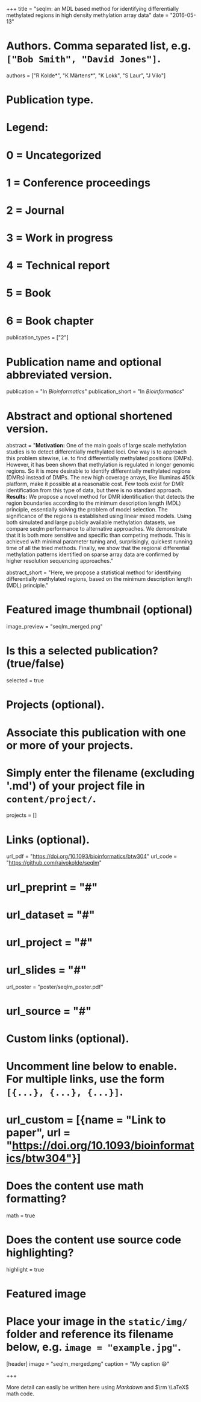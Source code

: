 +++
title = "seqlm: an MDL based method for identifying differentially methylated regions in high density methylation array data"
date = "2016-05-13"

# Authors. Comma separated list, e.g. `["Bob Smith", "David Jones"]`.
authors = ["R Kolde&ast;", "K Märtens&ast;", "K Lokk", "S Laur", "J Vilo"]

# Publication type.
# Legend:
# 0 = Uncategorized
# 1 = Conference proceedings
# 2 = Journal
# 3 = Work in progress
# 4 = Technical report
# 5 = Book
# 6 = Book chapter
publication_types = ["2"]

# Publication name and optional abbreviated version.
publication = "In *Bioinformatics*"
publication_short = "In *Bioinformatics*"

# Abstract and optional shortened version.
abstract = "**Motivation:** One of the main goals of large scale methylation studies is to detect differentially methylated loci. One way is to approach this problem sitewise, i.e. to find differentially methylated positions (DMPs). However, it has been shown that methylation is regulated in longer genomic regions. So it is more desirable to identify differentially methylated regions (DMRs) instead of DMPs. The new high coverage arrays, like Illuminas 450k platform, make it possible at a reasonable cost. Few tools exist for DMR identification from this type of data, but there is no standard approach. <br/> **Results:** We propose a novel method for DMR identification that detects the region boundaries according to the minimum description length (MDL) principle, essentially solving the problem of model selection. The significance of the regions is established using linear mixed models. Using both simulated and large publicly available methylation datasets, we compare seqlm performance to alternative approaches. We demonstrate that it is both more sensitive and specific than competing methods. This is achieved with minimal parameter tuning and, surprisingly, quickest running time of all the tried methods. Finally, we show that the regional differential methylation patterns identified on sparse array data are confirmed by higher resolution sequencing approaches."

abstract_short = "Here, we propose a statistical method for identifying differentially methylated regions, based on the minimum description length (MDL) principle."

# Featured image thumbnail (optional)
image_preview = "seqlm_merged.png"

# Is this a selected publication? (true/false)
selected = true

# Projects (optional).
#   Associate this publication with one or more of your projects.
#   Simply enter the filename (excluding '.md') of your project file in `content/project/`.
projects = []

# Links (optional).
url_pdf = "https://doi.org/10.1093/bioinformatics/btw304"
url_code = "https://github.com/raivokolde/seqlm"
# url_preprint = "#"
# url_dataset = "#"
# url_project = "#"
# url_slides = "#"
url_poster = "poster/seqlm_poster.pdf"
# url_source = "#"

# Custom links (optional).
#   Uncomment line below to enable. For multiple links, use the form `[{...}, {...}, {...}]`.
# url_custom = [{name = "Link to paper", url = "https://doi.org/10.1093/bioinformatics/btw304"}]

# Does the content use math formatting?
math = true

# Does the content use source code highlighting?
highlight = true

# Featured image
# Place your image in the `static/img/` folder and reference its filename below, e.g. `image = "example.jpg"`.
[header]
image = "seqlm_merged.png"
caption = "My caption :smile:"

+++

More detail can easily be written here using *Markdown* and $\rm \LaTeX$ math code.